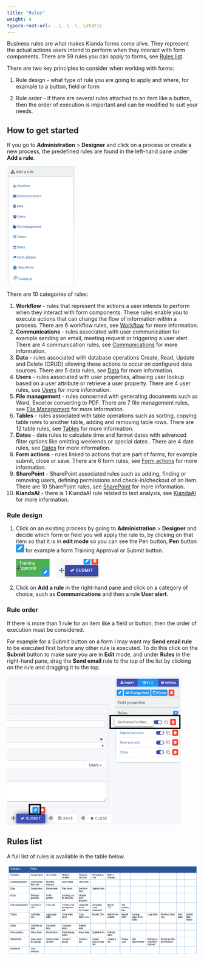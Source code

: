 ```yaml
---
title: "Rules"
weight: 4
typora-root-url: ..\..\..\..\static
---
```


Business rules are what makes Kianda forms come alive. They represent the actual actions users intend to perform when they interact with form components. There are 59 rules you can apply to forms, see [Rules list](#rules-list).

There are two key principles to consider when working with forms:

1. Rule design - what type of rule you are going to apply and where, for example to a button, field or form

2. Rule order - if there are several rules attached to an item like a button, then the order of execution is important and can be modified to suit your needs.

   

## How to get started ##

If you go to **Administration** > **Designer** and click on a process or create a new process, the predefined rules are found in the left-hand pane under **Add a rule**.

![Rules](/images/rulesgeneral.png) 

There are 10 categories of rules:

1. **Workflow** - rules that represent the actions a user intends to perform when they interact with form components. These rules enable you to execute actions that can change the flow of information within a process. There are 6 workflow rules, see [Workflow](workflow/) for more information.
2. **Communications** - rules associated with user communication for example sending an email, meeting request or triggering a user alert. There are 4 communication rules, see [Communications](communications/) for more information. 
3. **Data** - rules associated with database operations Create, Read, Update and Delete (CRUD) allowing these actions to occur on configured data sources. There are 5 data rules, see [Data](data/) for more information.
4. **Users** - rules associated with user properties, allowing user lookup based on a user attribute or retrieve a user property. There are 4 user rules, see [Users](users/) for more information. 
5. **File management** - rules concerned with generating documents such as Word, Excel or converting to PDF. There are 7 file management rules, see [File Management](files/) for more information. 
6. **Tables** - rules associated with table operations such as sorting, copying table rows to another table, adding and removing table rows. There are 12 table rules, see [Tables](tables/) for more information. 
7. **Dates** - date rules to calculate time and format dates with advanced filter options like omitting weekends or special dates . There are 4 date rules, see [Dates](dates/) for more information. 
8. **Form actions** - rules linked to actions that are part of forms, for example submit, close or save. There are 6 form rules, see [Form actions](form-actions/) for more information. 
9. **SharePoint** - SharePoint associated rules such as adding, finding or removing users, defining permissions and check-in/checkout of an item. There are 10 SharePoint rules, see [SharePoint](sharepoint/) for more information. 
10. **KiandaAI** - there is 1 KiandaAI rule related to text analysis, see [KiandaAI](kianda-AI/) for more information. 



### Rule design ###

1. Click on an existing process by going to **Administration** > **Designer** and decide which form or field you will apply the rule to, by clicking on that item so that it is in **edit mode** so you can see the Pen button,  **Pen** button ![Pen button](/images/penicon.png) for example a form Training Approval or Submit button.

   ![Edit mode for forms and fields](/images/formvsbutton.png) 

2. Click on **Add a rule** in the right-hand pane and click on a category of choice, such as **Communications** and then a rule **User alert**.

 



### Rule order ###

If there is more than 1 rule for an item like a field or button, then the order of execution must be considered. 

For example for a Submit button on a form I may want my **Send email rule** to be executed first before any other rule is executed. To do this click on the **Submit** button to make sure you are in **Edit** mode, and under **Rules** in the right-hand pane,  drag the **Send email** rule to the top of the list by clicking on the rule and dragging it to the top.

<img src="/images/ruleorder.png" alt="Rule order" style="zoom:70%;" />



## Rules list ##

A full list of rules is available in the table below.

![Rules list](/images/rulestable_orig.png)
